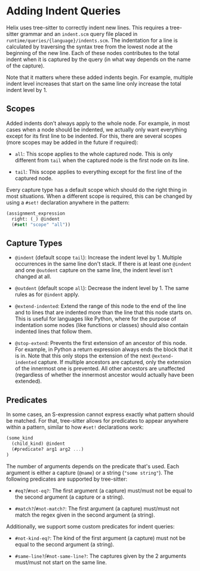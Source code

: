 # Adding Indent Queries

Helix uses tree-sitter to correctly indent new lines. This requires
a tree-sitter grammar and an `indent.scm` query file placed in
`runtime/queries/{language}/indents.scm`. The indentation for a line
is calculated by traversing the syntax tree from the lowest node at the
beginning of the new line. Each of these nodes contributes to the total
indent when it is captured by the query (in what way depends on the name
of the capture).

Note that it matters where these added indents begin. For example,
multiple indent level increases that start on the same line only increase
the total indent level by 1.

## Scopes

Added indents don't always apply to the whole node. For example, in most
cases when a node should be indented, we actually only want everything
except for its first line to be indented. For this, there are several
scopes (more scopes may be added in the future if required):

- `all`:
This scope applies to the whole captured node. This is only different from
`tail` when the captured node is the first node on its line.

- `tail`:
This scope applies to everything except for the first line of the
captured node.

Every capture type has a default scope which should do the right thing
in most situations. When a different scope is required, this can be
changed by using a `#set!` declaration anywhere in the pattern:
```scm
(assignment_expression
  right: (_) @indent
  (#set! "scope" "all"))
```

## Capture Types

- `@indent` (default scope `tail`):
Increase the indent level by 1. Multiple occurrences in the same line
don't stack. If there is at least one `@indent` and one `@outdent`
capture on the same line, the indent level isn't changed at all.

- `@outdent` (default scope `all`):
Decrease the indent level by 1. The same rules as for `@indent` apply.

- `@extend-indented`:
Extend the range of this node to the end of the line and to lines that
are indented more than the line that this node starts on. This is useful
for languages like Python, where for the purpose of indentation some nodes
(like functions or classes) should also contain indented lines that follow them.

- `@stop-extend`:
Prevents the first extension of an ancestor of this node. For example, in Python
a return expression always ends the block that it is in. Note that this only stops the
extension of the next `@extend-indented` capture. If multiple ancestors are captured,
only the extension of the innermost one is prevented. All other ancestors are unaffected
(regardless of whether the innermost ancestor would actually have been extended).


## Predicates

In some cases, an S-expression cannot express exactly what pattern should be matched.
For that, tree-sitter allows for predicates to appear anywhere within a pattern,
similar to how `#set!` declarations work:
```scm
(some_kind
  (child_kind) @indent
  (#predicate? arg1 arg2 ...)
)
```
The number of arguments depends on the predicate that's used.
Each argument is either a capture (`@name`) or a string (`"some string"`).
The following predicates are supported by tree-sitter:

- `#eq?`/`#not-eq?`:
The first argument (a capture) must/must not be equal to the second argument
(a capture or a string).

- `#match?`/`#not-match?`:
The first argument (a capture) must/must not match the regex given in the
second argument (a string).

Additionally, we support some custom predicates for indent queries:

- `#not-kind-eq?`:
The kind of the first argument (a capture) must not be equal to the second
argument (a string).

- `#same-line?`/`#not-same-line?`:
The captures given by the 2 arguments must/must not start on the same line.
